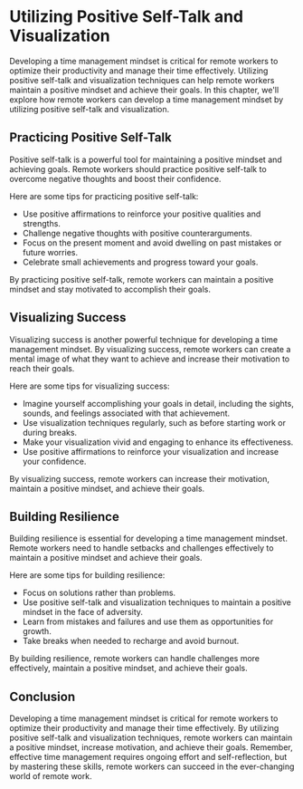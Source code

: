 Utilizing Positive Self-Talk and Visualization
===============================================================================================

Developing a time management mindset is critical for remote workers to optimize their productivity and manage their time effectively. Utilizing positive self-talk and visualization techniques can help remote workers maintain a positive mindset and achieve their goals. In this chapter, we'll explore how remote workers can develop a time management mindset by utilizing positive self-talk and visualization.

Practicing Positive Self-Talk
-----------------------------

Positive self-talk is a powerful tool for maintaining a positive mindset and achieving goals. Remote workers should practice positive self-talk to overcome negative thoughts and boost their confidence.

Here are some tips for practicing positive self-talk:

- Use positive affirmations to reinforce your positive qualities and strengths.
- Challenge negative thoughts with positive counterarguments.
- Focus on the present moment and avoid dwelling on past mistakes or future worries.
- Celebrate small achievements and progress toward your goals.

By practicing positive self-talk, remote workers can maintain a positive mindset and stay motivated to accomplish their goals.

Visualizing Success
-------------------

Visualizing success is another powerful technique for developing a time management mindset. By visualizing success, remote workers can create a mental image of what they want to achieve and increase their motivation to reach their goals.

Here are some tips for visualizing success:

- Imagine yourself accomplishing your goals in detail, including the sights, sounds, and feelings associated with that achievement.
- Use visualization techniques regularly, such as before starting work or during breaks.
- Make your visualization vivid and engaging to enhance its effectiveness.
- Use positive affirmations to reinforce your visualization and increase your confidence.

By visualizing success, remote workers can increase their motivation, maintain a positive mindset, and achieve their goals.

Building Resilience
-------------------

Building resilience is essential for developing a time management mindset. Remote workers need to handle setbacks and challenges effectively to maintain a positive mindset and achieve their goals.

Here are some tips for building resilience:

- Focus on solutions rather than problems.
- Use positive self-talk and visualization techniques to maintain a positive mindset in the face of adversity.
- Learn from mistakes and failures and use them as opportunities for growth.
- Take breaks when needed to recharge and avoid burnout.

By building resilience, remote workers can handle challenges more effectively, maintain a positive mindset, and achieve their goals.

Conclusion
----------

Developing a time management mindset is critical for remote workers to optimize their productivity and manage their time effectively. By utilizing positive self-talk and visualization techniques, remote workers can maintain a positive mindset, increase motivation, and achieve their goals. Remember, effective time management requires ongoing effort and self-reflection, but by mastering these skills, remote workers can succeed in the ever-changing world of remote work.
